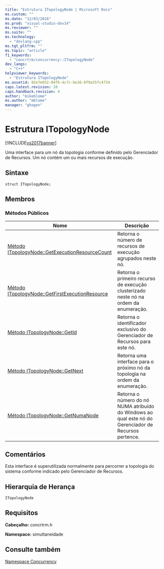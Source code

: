 ```yaml
---
title: "Estrutura ITopologyNode | Microsoft Docs"
ms.custom: ""
ms.date: "12/03/2016"
ms.prod: "visual-studio-dev14"
ms.reviewer: ""
ms.suite: ""
ms.technology: 
  - "devlang-cpp"
ms.tgt_pltfrm: ""
ms.topic: "article"
f1_keywords: 
  - "concrtrm/concurrency::ITopologyNode"
dev_langs: 
  - "C++"
helpviewer_keywords: 
  - "Estrutura ITopologyNode"
ms.assetid: 92e7e032-04f6-4c7c-be36-8f9a35fc4734
caps.latest.revision: 10
caps.handback.revision: 4
author: "mikeblome"
ms.author: "mblome"
manager: "ghogen"
---
```

# Estrutura ITopologyNode
[!INCLUDE[vs2017banner](../../../assembler/inline/includes/vs2017banner.md)]

Uma interface para um nó da topologia conforme definido pelo Gerenciador de Recursos.  Um nó contém um ou mais recursos de execução.  
  
## Sintaxe  
  
```  
struct ITopologyNode;  
```  
  
## Membros  
  
### Métodos Públicos  
  
|Nome|Descrição|  
|----------|---------------|  
|[Método ITopologyNode::GetExecutionResourceCount](../Topic/ITopologyNode::GetExecutionResourceCount%20Method.md)|Retorna o número de recursos de execução agrupados neste nó.|  
|[Método ITopologyNode::GetFirstExecutionResource](../Topic/ITopologyNode::GetFirstExecutionResource%20Method.md)|Retorna o primeiro recurso de execução clusterizado neste nó na ordem da enumeração.|  
|[Método ITopologyNode::GetId](../Topic/ITopologyNode::GetId%20Method.md)|Retorna o identificador exclusivo do Gerenciador de Recursos para este nó.|  
|[Método ITopologyNode::GetNext](../Topic/ITopologyNode::GetNext%20Method.md)|Retorna uma interface para o próximo nó da topologia na ordem da enumeração.|  
|[Método ITopologyNode::GetNumaNode](../Topic/ITopologyNode::GetNumaNode%20Method.md)|Retorna o número do nó NUMA atribuído do Windows ao qual este nó do Gerenciador de Recursos pertence.|  
  
## Comentários  
 Esta interface é superutilizada normalmente para percorrer a topologia do sistema conforme indicado pelo Gerenciador de Recursos.  
  
## Hierarquia de Herança  
 `ITopologyNode`  
  
## Requisitos  
 **Cabeçalho:** concrtrm.h  
  
 **Namespace:** simultaneidade  
  
## Consulte também  
 [Namespace Concurrency](../../../parallel/concrt/reference/concurrency-namespace.md)